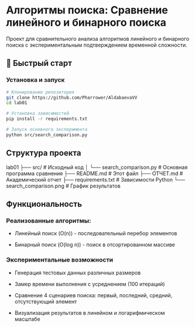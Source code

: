 # Алгоритмы поиска: Сравнение линейного и бинарного поиска

Проект для сравнительного анализа алгоритмов линейного и бинарного поиска с экспериментальным подтверждением временной сложности.

## 🚀 Быстрый старт

### Установка и запуск

```bash
# Клонирование репозитория
git clone https://github.com/Pharrower/AldabaevaVV
cd lab01

# Установка зависимостей
pip install -r requirements.txt

# Запуск основного эксперимента
python src/search_comparison.py
```

## Структура проекта

lab01
├── src/                    # Исходный код
│   └── search_comparison.py    # Основная программа сравнения
├── README.md              # Этот файл
├── ОТЧЕТ.md               # Академический отчет
├── requirements.txt       # Зависимости Python
└── search_comparison.png  # График результатов

## Функциональность 

### Реализованные алгоритмы:
- Линейный поиск (O(n)) - последовательный перебор элементов

- Бинарный поиск (O(log n)) - поиск в отсортированном массиве

### Экспериментальные возможности
- Генерация тестовых данных различных размеров

- Замер времени выполнения с усреднением (100 итераций)

- Сравнение 4 сценариев поиска: первый, последний, средний, отсутствующий элемент

- Визуализация результатов в линейном и логарифмическом масштабе